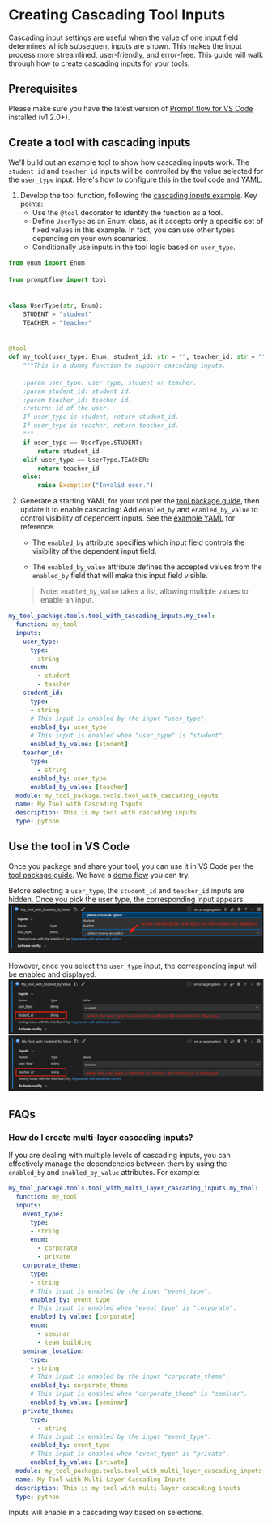 # Creating Cascading Tool Inputs

Cascading input settings are useful when the value of one input field determines which subsequent inputs are shown. This makes the input process more streamlined, user-friendly, and error-free. This guide will walk through how to create cascading inputs for your tools.

## Prerequisites
Please make sure you have the latest version of [Prompt flow for VS Code](https://marketplace.visualstudio.com/items?itemName=prompt-flow.prompt-flow) installed (v1.2.0+).


## Create a tool with cascading inputs
We'll build out an example tool to show how cascading inputs work. The `student_id` and `teacher_id` inputs will be controlled by the value selected for the `user_type` input. Here's how to configure this in the tool code and YAML.

1. Develop the tool function, following the [cascading inputs example](https://github.com/microsoft/promptflow/blob/main/examples/tools/tool-package-quickstart/my_tool_package/tools/tool_with_cascading_inputs.py). Key points:
    * Use the `@tool` decorator to identify the function as a tool.
    * Define `UserType` as an Enum class, as it accepts only a specific set of fixed values in this example. In fact, you can use other types depending on your own scenarios.
    * Conditionally use inputs in the tool logic based on `user_type`.

```python
from enum import Enum

from promptflow import tool


class UserType(str, Enum):
    STUDENT = "student"
    TEACHER = "teacher"


@tool
def my_tool(user_type: Enum, student_id: str = "", teacher_id: str = "") -> str:
    """This is a dummy function to support cascading inputs.

    :param user_type: user type, student or teacher.
    :param student_id: student id.
    :param teacher_id: teacher id.
    :return: id of the user.
    If user_type is student, return student_id.
    If user_type is teacher, return teacher_id.
    """
    if user_type == UserType.STUDENT:
        return student_id
    elif user_type == UserType.TEACHER:
        return teacher_id
    else:
        raise Exception("Invalid user.")
```

2. Generate a starting YAML for your tool per the [tool package guide](create-and-use-tool-package.md), then update it to enable cascading:
Add `enabled_by` and `enabled_by_value` to control visibility of dependent inputs. See the [example YAML](https://github.com/microsoft/promptflow/blob/main/examples/tools/tool-package-quickstart/my_tool_package/yamls/tool_with_cascading_inputs.yaml) for reference.

    * The `enabled_by` attribute specifies which input field controls the visibility of the dependent input field.

    * The `enabled_by_value` attribute defines the accepted values from the `enabled_by` field that will make this input field visible.
    > Note: `enabled_by_value` takes a list, allowing multiple values to enable an input.

```yaml
my_tool_package.tools.tool_with_cascading_inputs.my_tool:
  function: my_tool
  inputs:
    user_type:
      type:
      - string
      enum:
        - student
        - teacher
    student_id:
      type:
      - string
      # This input is enabled by the input "user_type".
      enabled_by: user_type
      # This input is enabled when "user_type" is "student".
      enabled_by_value: [student]
    teacher_id:
      type:
        - string
      enabled_by: user_type
      enabled_by_value: [teacher]
  module: my_tool_package.tools.tool_with_cascading_inputs
  name: My Tool with Cascading Inputs
  description: This is my tool with cascading inputs
  type: python
```

## Use the tool in VS Code
Once you package and share your tool, you can use it in VS Code per the [tool package guide](create-and-use-tool-package.md). We have a [demo flow](https://github.com/microsoft/promptflow/tree/main/examples/tools/use-cases/cascading-inputs-tool-showcase) you can try.

Before selecting a `user_type`, the `student_id` and `teacher_id` inputs are hidden. Once you pick the user type, the corresponding input appears.
![before_user_type_selected.png](../../media/how-to-guides/develop-a-tool/before_user_type_selected.png)

However, once you select the `user_type` input, the corresponding input will be enabled and displayed.
![after_user_type_selected_with_student.png](../../media/how-to-guides/develop-a-tool/after_user_type_selected_with_student.png)
![after_user_type_selected_with_teacher.png](../../media/how-to-guides/develop-a-tool/after_user_type_selected_with_teacher.png)



## FAQs
### How do I create multi-layer cascading inputs?
If you are dealing with multiple levels of cascading inputs, you can effectively manage the dependencies between them by using the `enabled_by` and `enabled_by_value` attributes. For example:
```yaml
my_tool_package.tools.tool_with_multi_layer_cascading_inputs.my_tool:
  function: my_tool
  inputs:
    event_type:
      type:
      - string
      enum:
        - corporate
        - private
    corporate_theme:
      type:
      - string
      # This input is enabled by the input "event_type".
      enabled_by: event_type
      # This input is enabled when "event_type" is "corporate".
      enabled_by_value: [corporate]
      enum:
        - seminar
        - team_building
    seminar_location:
      type:
      - string
      # This input is enabled by the input "corporate_theme".
      enabled_by: corporate_theme
      # This input is enabled when "corporate_theme" is "seminar".
      enabled_by_value: [seminar]
    private_theme:
      type:
        - string
      # This input is enabled by the input "event_type".
      enabled_by: event_type
      # This input is enabled when "event_type" is "private".
      enabled_by_value: [private]
  module: my_tool_package.tools.tool_with_multi_layer_cascading_inputs
  name: My Tool with Multi-Layer Cascading Inputs
  description: This is my tool with multi-layer cascading inputs
  type: python
```
Inputs will enable in a cascading way based on selections.